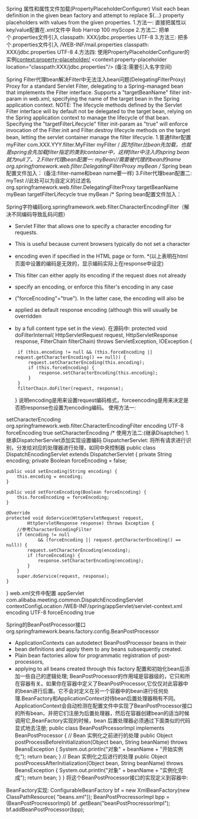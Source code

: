 Spring 属性和属性文件加载(PropertyPlaceholderConfigurer)
Visit each bean definition in the given bean factory and attempt to replace ${...} property
placeholders with values from the given properties.
1.方法一: 直接把属性以key/value配置在.xml文件中
	<bean class="org.springframework.beans.factory.config.PropertyPlaceholderConfigurer">
		<property name="properties">
			<props>
				<prop key="testBean.name">Rob Harrop</prop>
				<prop key="testBean.age">100</prop>
				<prop key="scopeName">myScope</prop>
			</props>
		</property>
	</bean>
2.方法二: 把单个.properties文件引入
	<bean class="org.springframework.beans.factory.config.PropertyPlaceholderConfigurer">
		<property name="location">
			<value>classpath: XXX/jdbc.properties</value>
		</property>
		<!-- 指定外部文件编码 -->
		<property name="fileEncoding">
      		<value>UTF-8</value>
    	</property>
	</bean>
3.方法三: 把多个.properties文件引入
	<bean class="org.springframework.beans.factory.config.PropertyPlaceholderConfigurer">
		<property name="locations">
			<list>
				<value>/WEB-INF/mail.properties</value>
    			<value>classpath: XXX/jdbc.properties</value>
			</list>
		</property>
		<!-- 指定外部文件编码 -->
		<property name="fileEncoding">
      		<value>UTF-8</value>
    	</property>
	</bean>
4.方法四: 使用PropertyPlaceholderConfigurer的实例<context:property-placeholder/>
	<context:property-placeholder location="classpath:XXX/jdbc.properties"/>
	(备注:需要引入名字空间)


Spring Filter代理bean解决Filter中无法注入bean问题(DelegatingFilterProxy)
Proxy for a standard Servlet Filter, delegating to a Spring-managed bean that
implements the Filter interface. Supports a "targetBeanName" filter init-param
in web.xml, specifying the name of the target bean in the Spring
application context.
NOTE: The lifecycle methods defined by the Servlet Filter interface
will by default not be delegated to the target bean, relying on the
Spring application context to manage the lifecycle of that bean. Specifying
the "targetFilterLifecycle" filter init-param as "true" will enforce invocation
of the Filter.init and Filter.destroy lifecycle methods
on the target bean, letting the servlet container manage the filter lifecycle.
1.普通filter配置
	<filter>
		<filter-name>myFilter</filter-name>
		<filter-class>com.XXX.YYY.filter.MyFilter</filter-class>
	</filter>
	<filter-mapping>
	    <filter-name>myFilter</filter-name>
	    <url-pattern>/*</url-pattern>
	</filter-mapping>
因为filter比bean先加载，也就是spring会先加载filter指定的类到container中，这样filter中注入的spring bean就为null了。
2.Filter代理bean配置一:
	<filter>
		<filter-name>myBean</filter-name>//需要被代理的bean的name
		<filter-class>org.springframework.web.filter.DelegatingFilterProxy</filter-class>
	</filter>
	<filter-mapping>
	    <filter-name>myBean</filter-name>
	    <url-pattern>/*</url-pattern>
	</filter-mapping>
	Spring bean配置文件加入：
	<bean id="myBean" class="com.XXX.YYYY.TestClass" />
	(备注:filter-name和bean name要一样)
3.Filter代理bean配置二:
	<filter>
		<filter-name>myTest</filter-name> //此处可以为自定义的过滤名
		<filter-class>org.springframework.web.filter.DelegatingFilterProxy</filter-class>
		<!-- 指定需要代理的bean -->
		<init-param>
			<param-name>targetBeanName</init-param>
			<param-value>myBean</param-value>
		</init-param>
		<!-- 是否需要执行代理的bean Filter中的init和destroy,默认false -->
		<init-param>
        	<param-name>targetFilterLifecycle</param-name>
        	<param-value>true</param-value>
    	</init-param>
	</filter>
	<filter-mapping>
	    <filter-name>myBean</filter-name>
	    <url-pattern>/*</url-pattern>
	</filter-mapping>
	Spring bean配置文件加入：
	<bean id="myBean" class="com.XXX.YYYY.TestClass" />

Spring字符编码org.springframework.web.filter.CharacterEncodingFilter（解决不同编码导致乱码问题）
 * Servlet Filter that allows one to specify a character encoding for requests.
 * This is useful because current browsers typically do not set a character
 * encoding even if specified in the HTML page or form.
 *(以上表明在html页面中设置的编码是无效的，显示编码实际上在response中设定)
 * This filter can either apply its encoding if the request does not already
 * specify an encoding, or enforce this filter's encoding in any case
 * ("forceEncoding"="true"). In the latter case, the encoding will also be
 * applied as default response encoding (although this will usually be overridden
 * by a full content type set in the view).
在源码中:
	protected void doFilterInternal(
			HttpServletRequest request, HttpServletResponse response, FilterChain filterChain)
			throws ServletException, IOException {

		if (this.encoding != null && (this.forceEncoding || request.getCharacterEncoding() == null)) {
			request.setCharacterEncoding(this.encoding);
			if (this.forceEncoding) {
				response.setCharacterEncoding(this.encoding);
			}
		}
		filterChain.doFilter(request, response);
	}
说明encoding是用来设置request编码格式，forceencoding是用来决定是否把response也设置为encoding编码。
使用方法一:
<filter>
	<filter-name>setCharacterEncoding</filter-name>
	<filter-class>org.springframework.web.filter.CharacterEncodingFilter</filter-class>
	<init-param>
        <param-name>encoding</param-name>
        <param-value>UTF-8</param-value>
    </init-param>
    <init-param>
        <param-name>forceEncoding</param-name>  <!-- default false -->
        <param-value>true</param-value>
    </init-param>
</filter>
<filter-mapping>
	<filter-name>setCharacterEncoding</filter-name>
	<url-pattern>/*</url-pattern>
</filter-mapping>
使用方法二:(继承Disaptcher)
1.继承DispatcherServlet添加实现设置编码 
DispatcherServlet: 将所有请求进行识别，分发给对应的处理器进行处理，如同中央控制器
public class DispatchEncodingServlet extends DispatcherServlet {
	private String encoding;
	private Boolean forceEncoding = false;

	public void setEncoding(String encoding) {
		this.encoding = encoding;
	}

	public void setForceEncoding(Boolean forceEncoding) {
		this.forceEncoding = forceEncoding;
	}

	@Override
	protected void doService(HttpServletRequest request,
			HttpServletResponse response) throws Exception {
		//参考CharacterEncodingFilter
		if (encoding != null
				&& (forceEncoding || request.getCharacterEncoding() == null)) {
			request.setCharacterEncoding(encoding);
			if (forceEncoding) {
				response.setCharacterEncoding(encoding);
			}
		}
		super.doService(request, response);
	}
}
web.xml文件中配置 
<servlet>
    <servlet-name>appServlet</servlet-name>
    <servlet-class>com.alibaba.meeting.common.DispatchEncodingServlet</servlet-class>
    <init-param>
      <param-name>contextConfigLocation</param-name>
      <param-value>/WEB-INF/spring/appServlet/servlet-context.xml</param-value>
    </init-param>
    <init-param>
  		<param-name>encoding</param-name>
  		<param-value>UTF-8</param-value>
  	</init-param>
  	<init-param>
  		<param-name>forceEncoding</param-name>
  		<param-value>true</param-value>
  	</init-param>
  </servlet>

Spring的BeanPostProcessor接口org.springframework.beans.factory.config.BeanPostProcessor
 * ApplicationContexts can autodetect BeanPostProcessor beans in their
 * bean definitions and apply them to any beans subsequently created.
 * Plain bean factories allow for programmatic registration of post-processors,
 * applying to all beans created through this factory
配置和初始化bean后添加一些自己的逻辑处理;
BeanPostProcessor的作用域是容器级的，它只和所在容器有关。如果你在容器中定义了BeanPostProcessor,它仅仅对此容器中的bean进行后置。它不会对定义在另一个容器中的bean进行任何处理.BeanFactory和ApplicationContext对待bean后置处理器稍有不同。ApplicationContext会自动检测在配置文件中实现了BeanPostProcessor接口的所有bean，并把它们注册为后置处理器，然后在容器创建bean的适当时候调用它,BeanFactory实现的时候，bean 后置处理器必须通过下面类似的代码显式地去注册;
public class BeanPostPrcessorImpl implements BeanPostProcessor {
    // Bean 实例化之前进行的处理
    public Object postProcessBeforeInitialization(Object bean, String beanName)
           throws BeansException {
       System.out.println("对象" + beanName + "开始实例化");
       return bean;
    }
    // Bean 实例化之后进行的处理
    public Object postProcessAfterInitialization(Object bean, String beanName)
           throws BeansException {
       System.out.println("对象" + beanName + "实例化完成");
       return bean;
    }
}
将这个BeanPostProcessor接口的实现定义到容器中:
<bean id="beanPostProcressorImpl" class="springTest.BeanPostProcressorImpl">
BeanFactory实现:
ConfigurableBeanFactory bf = new XmlBeanFactory(new ClassPathResource(
				"beans.xml"));
		BeanPostProcressorImpl bpp = (BeanPostProcressorImpl) bf
				.getBean("beanPostProcressorImpl");
		bf.addBeanPostProcessor(bpp);

